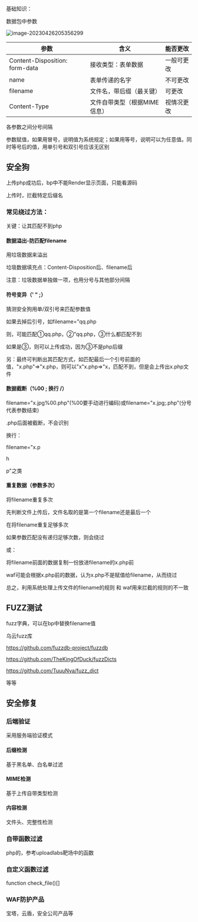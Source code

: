 

基础知识：

数据包中参数

![image-20230426205356299](E:\AppData\Roaming\Typora\typora-user-images\image-20230426205356299.png)

| 参数                           | 含义                         | 能否更改   |
| ------------------------------ | ---------------------------- | ---------- |
| Content-Disposition: form-data | 接收类型：表单数据           | 一般可更改 |
| name                           | 表单传递的名字               | 不可更改   |
| filename                       | 文件名，带后缀（最关键）     | 可更改     |
| Content-Type                   | 文件自带类型（根据MIME信息） | 视情况更改 |

各参数之间分号间隔

参数赋值，如果用冒号，说明值为系统规定；如果用等号，说明可以为任意值。同时等号后的值，用单引号和双引号应该无区别



## 安全狗

上传php成功后，bp中不能Render显示页面，只能看源码

上传时，拦截特定后缀名

### 常见绕过方法：

关键：让其匹配不到php

#### 数据溢出-防匹配filename

用垃圾数据来溢出

垃圾数据填充点：Content-Disposition后、filename后

注意：垃圾数据单独做一项，也用分号与其他部分间隔

#### 符号变异（' " ;）

猜测安全狗用单/双引号来匹配参数值

如果去掉后引号，如filename="qq.php

则，可能匹配①qq.php，②"qq.php，③什么都匹配不到

如果是③，则可以上传成功，因为③不是php后缀

另：最终可判断出其匹配方式，如匹配最后一个引号前面的值，"x.php"=>"x.php，则可以"x"x.php=>"x，匹配不到，但是会上传出x.php文件

#### 数据截断（%00 ; 换行 /）

filename="x.jpg%00.php"(%00要手动进行编码)或filename="x.jpg;.php"(分号代表参数结束)

.php后面被截断，不会识别

换行：

filename="x.p

h

p"之类

#### 重复数据（参数多次）

将filename重复多次

先判断文件上传后，文件名取的是第一个filename还是最后一个

在将filename重复足够多次

如果参数匹配没有递归足够次数，则会绕过

或：

将filename前面的数据复制一份放进filename的x.php前

waf可能会根据x.php前的数据，认为x.php不是赋值给filename，从而绕过



总之，利用系统处理上传文件的filename的规则 和 waf用来拦截的规则的不一致



## FUZZ测试

fuzz字典，可以在bp中替换filename值

乌云fuzz库

https://github.com/fuzzdb-project/fuzzdb

https://github.com/TheKingOfDuck/fuzzDicts

https://github.com/TuuuNya/fuzz_dict

等等



## 安全修复

### 后端验证

采用服务端验证模式

#### 后缀检测

基于黑名单、白名单过滤

#### MIME检测

基于上传自带类型检测

#### 内容检测

文件头、完整性检测

### 自带函数过滤

php的，参考uploadlabs靶场中的函数

### 自定义函数过滤

function check_file()[]

### WAF防护产品

宝塔，云盾，安全公司产品等